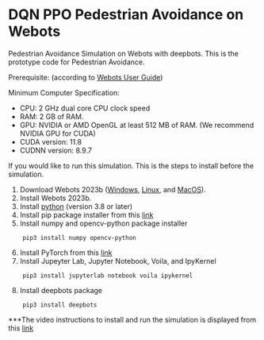 # DQN PPO Pedestrian Avoidance on Webots

Pedestrian Avoidance Simulation on Webots with deepbots. This is the prototype code for Pedestrian Avoidance.

Prerequisite: (according to [Webots User Guide](https://cyberbotics.com/doc/guide/system-requirements))

Minimum Computer Specification: 
 - CPU: 2 GHz dual core CPU clock speed 
 - RAM: 2 GB of RAM.
 - GPU: NVIDIA or AMD OpenGL at least 512 MB of RAM. (We recommend NVIDIA GPU for CUDA)
 - CUDA version: 11.8
 - CUDNN version: 8.9.7

If you would like to run this simulation. This is the steps to install before the simulation.

1. Download Webots 2023b  ([Windows](https://cyberbotics.com/doc/guide/installation-procedure#installation-on-windows), [Linux](https://cyberbotics.com/doc/guide/installation-procedure#installation-on-linux), and [MacOS](https://cyberbotics.com/doc/guide/installation-procedure#installation-on-macos)).
2. Install Webots 2023b.
3. Install [python](https://www.python.org/downloads/) (version 3.8 or later)
5. Install pip package installer from this [link](https://pip.pypa.io/en/stable/installation)
4. Install numpy and opencv-python package installer 
```
    pip3 install numpy opencv-python 
```
6. Install PyTorch from this [link](https://pytorch.org)
7. Install Jupeyter Lab, Jupyter Notebook, Voila, and IpyKernel 
```
    pip3 install jupyterlab notebook voila ipykernel
```
8. Install deepbots package 
```
    pip3 install deepbots
```
***The video instructions to install and run the simulation is displayed from this [link](https://youtu.be/C7BN6PAKfh8)